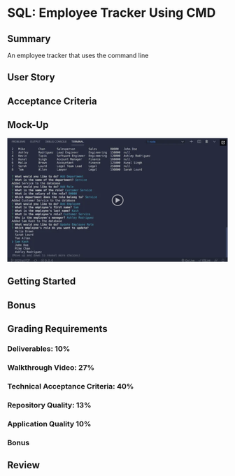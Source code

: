 #  SQL: Employee Tracker Using CMD

## Summary
An employee tracker that uses the command line

## User Story


## Acceptance Criteria


## Mock-Up


[![A video thumbnail shows the command-line employee management application with a play button overlaying the view.](./Assets/12-sql-homework-video-thumbnail.png)](https://2u-20.wistia.com/medias/2lnle7xnpk)

## Getting Started


## Bonus



## Grading Requirements



### Deliverables: 10%



### Walkthrough Video: 27%



### Technical Acceptance Criteria: 40%


### Repository Quality: 13%



### Application Quality 10%


### Bonus



## Review
